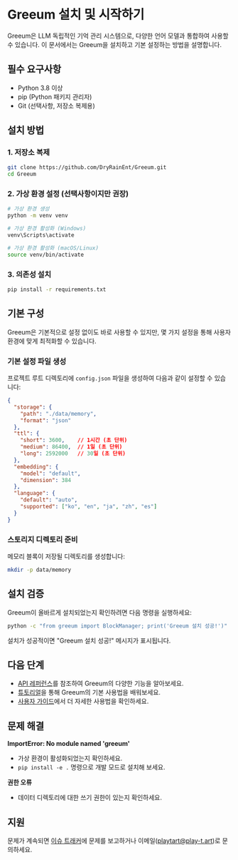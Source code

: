 # Greeum 설치 및 시작하기

Greeum은 LLM 독립적인 기억 관리 시스템으로, 다양한 언어 모델과 통합하여 사용할 수 있습니다. 이 문서에서는 Greeum을 설치하고 기본 설정하는 방법을 설명합니다.

## 필수 요구사항

- Python 3.8 이상
- pip (Python 패키지 관리자)
- Git (선택사항, 저장소 복제용)

## 설치 방법

### 1. 저장소 복제

```bash
git clone https://github.com/DryRainEnt/Greeum.git
cd Greeum
```

### 2. 가상 환경 설정 (선택사항이지만 권장)

```bash
# 가상 환경 생성
python -m venv venv

# 가상 환경 활성화 (Windows)
venv\Scripts\activate

# 가상 환경 활성화 (macOS/Linux)
source venv/bin/activate
```

### 3. 의존성 설치

```bash
pip install -r requirements.txt
```

## 기본 구성

Greeum은 기본적으로 설정 없이도 바로 사용할 수 있지만, 몇 가지 설정을 통해 사용자 환경에 맞게 최적화할 수 있습니다.

### 기본 설정 파일 생성

프로젝트 루트 디렉토리에 `config.json` 파일을 생성하여 다음과 같이 설정할 수 있습니다:

```json
{
  "storage": {
    "path": "./data/memory",
    "format": "json"
  },
  "ttl": {
    "short": 3600,    // 1시간 (초 단위)
    "medium": 86400,  // 1일 (초 단위)
    "long": 2592000   // 30일 (초 단위)
  },
  "embedding": {
    "model": "default",
    "dimension": 384
  },
  "language": {
    "default": "auto",
    "supported": ["ko", "en", "ja", "zh", "es"]
  }
}
```

### 스토리지 디렉토리 준비

메모리 블록이 저장될 디렉토리를 생성합니다:

```bash
mkdir -p data/memory
```

## 설치 검증

Greeum이 올바르게 설치되었는지 확인하려면 다음 명령을 실행하세요:

```bash
python -c "from greeum import BlockManager; print('Greeum 설치 성공!')"
```

설치가 성공적이면 "Greeum 설치 성공!" 메시지가 표시됩니다.

## 다음 단계

- [API 레퍼런스](api-reference.md)를 참조하여 Greeum의 다양한 기능을 알아보세요.
- [튜토리얼](tutorials.md)을 통해 Greeum의 기본 사용법을 배워보세요.
- [사용자 가이드](USER_GUIDE_KO.md)에서 더 자세한 사용법을 확인하세요.

## 문제 해결

**ImportError: No module named 'greeum'**
- 가상 환경이 활성화되었는지 확인하세요.
- `pip install -e .` 명령으로 개발 모드로 설치해 보세요.

**권한 오류**
- 데이터 디렉토리에 대한 쓰기 권한이 있는지 확인하세요.

## 지원

문제가 계속되면 [이슈 트래커](https://github.com/DryRainEnt/Greeum/issues)에 문제를 보고하거나 이메일(playtart@play-t.art)로 문의하세요. 